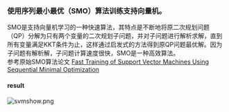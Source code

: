 ### 使用序列最小最优（SMO）算法训练支持向量机。
SMO是支持向量机学习的一种快速算法，其特点是不断地将原二次规划问题（QP）分解为只有两个变量的二次规划子问题，并对子问题进行解析求解，直到所有变量满足KKT条件为止，这样通过启发式的方法得到原QP问题最优解。因为子问题有解析解，子问题计算速度很快，SMO是一种高效算法。  
参考原始SMO算法论文 [Fast Training of Support Vector Machines Using Sequential Minimal Optimization](https://www.microsoft.com/en-us/research/publication/fast-training-of-support-vector-machines-using-sequential-minimal-optimization/)

#### result
![svmshow.png](https://raw.githubusercontent.com/fishermanff/lihang-book-impl/master/chapter7@svm/svmshow.png)